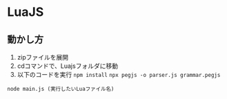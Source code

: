 # LuaJS
## 動かし方
1. zipファイルを展開
2. cdコマンドで、Luajsフォルダに移動
3. 以下のコードを実行
``
npm install
``
``
npx pegjs -o parser.js grammar.pegjs
``

``
node main.js (実行したいLuaファイル名)
``
